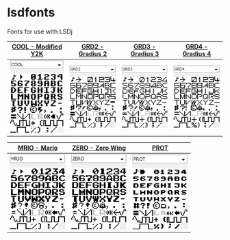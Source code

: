 # lsdfonts
Fonts for use with LSDj

[COOL - Modified Y2K](COOL.lsdfnt) | [GRD2 - Gradius 2](GRD2.lsdfnt) | [GRD3 - Gradius 3](GRD3.lsdfnt) | [GRD4 - Gradius 4](GRD4.lsdfnt)
------------------- | ---------------- | ---------------- | ----------------
![COOL](COOL.png) | ![GRD2](GRD2.png) | ![GRD3](GRD3.png) | ![GRD4](GRD4.png)

[MRIO - Mario](MRIO.lsdfnt) | [ZERO - Zero Wing](ZERO.lsdfnt) | [PROT](PROT.lsdsng)
------------ | ---------------- | ----
![MRIO](MRIO.png) | ![ZERO](ZERO.png) | ![PROT](PROT.png)
